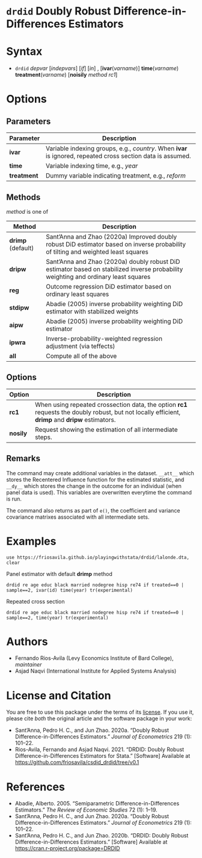 # `drdid` Doubly Robust Difference-in-Differences Estimators

# Syntax

- `drdid` *depvar* [*indepvars*] [*if*] [*in*] , [**ivar**(*varname*)] **time**(*varname*) **treatment**(*varname*) [**noisily** *method*  *rc1*]

# Options
## Parameters
Parameter | Description
-------|------------
**ivar**   | Variable indexing groups, e.g., *country*. When **ivar** is ignored, repeated cross section data is assumed.
**time**   | Variable indexing time, e.g., *year*
**treatment** | Dummy variable indicating treatment, e.g., *reform*

## Methods
*method* is one of

Method | Description
------|------------
**drimp** (default) | Sant’Anna and Zhao (2020a) Improved doubly robust DiD estimator based on inverse probability of tilting and weighted least squares
**dripw** | Sant’Anna and Zhao (2020a) doubly robust DiD estimator based on stabilized inverse probability weighting and ordinary least squares
**reg** | Outcome regression DiD estimator based on ordinary least squares
**stdipw** | Abadie (2005) inverse probability weighting DiD estimator with stabilized weights
**aipw** | Abadie (2005) inverse probability weighting DiD estimator
**ipwra** |  Inverse-probability-weighted regression adjustment (via teffects)
**all** | Compute all of the above 

## Options
Option | Description
-------|------------
**rc1** | When using repeated crossection data, the option **rc1** requests the doubly robust, but not locally efficient, **drimp** and **dripw** estimators. 
**nosily** | Request showing the estimation of all intermediate steps.

## Remarks

The command may create additional variables in the dataset. `__att__` which stores the Recentered Influence function for the estimated statistic, and `__dy__` which stores the change in the outcome for an individual (when panel data is used). This variables are overwritten everytime the command is run.

The command also returns as part of `e()`, the coefficient and variance covariance matrixes associated with all intermediate sets. 

# Examples
```
use https://friosavila.github.io/playingwithstata/drdid/lalonde.dta, clear
```
Panel estimator with default **drimp** method
```
drdid re age educ black married nodegree hisp re74 if treated==0 | sample==2, ivar(id) time(year) tr(experimental)  
```
Repeated cross section
```
drdid re age educ black married nodegree hisp re74 if treated==0 | sample==2, time(year) tr(experimental)
```

# Authors
- Fernando Rios-Avila (Levy Economics Institute of Bard College), *maintainer*
- Asjad Naqvi (International Institute for Applied Systems Analysis)

# License and Citation
You are free to use this package under the terms of its [license](LICENSE). If you use it, please cite *both* the original article and the software package in your work:

- Sant’Anna, Pedro H. C., and Jun Zhao. 2020a. “Doubly Robust Difference-in-Differences Estimators.” *Journal of Econometrics* 219 (1): 101–22.
- Rios-Avila, Fernando and Asjad Naqvi. 2021. “DRDID: Doubly Robust Difference-in-Differences Estimators for Stata.” [Software] Available at https://github.com/friosavila/csdid_drdid/tree/v0.1

# References
- Abadie, Alberto. 2005. “Semiparametric Difference-in-Differences Estimators.” *The Review of Economic Studies* 72 (1): 1–19.
- Sant’Anna, Pedro H. C., and Jun Zhao. 2020a. “Doubly Robust Difference-in-Differences Estimators.” *Journal of Econometrics* 219 (1): 101–22.
- Sant’Anna, Pedro H. C., and Jun Zhao. 2020b. “DRDID: Doubly Robust Difference-in-Differences Estimators.” [Software] Available at https://cran.r-project.org/package=DRDID
